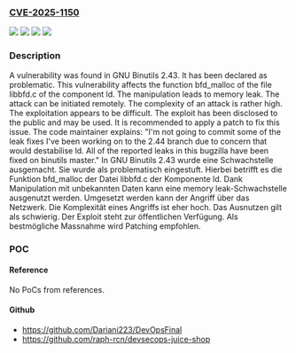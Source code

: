 ### [CVE-2025-1150](https://cve.mitre.org/cgi-bin/cvename.cgi?name=CVE-2025-1150)
![](https://img.shields.io/static/v1?label=Product&message=Binutils&color=blue)
![](https://img.shields.io/static/v1?label=Version&message=2.43%20&color=brightgreen)
![](https://img.shields.io/static/v1?label=Vulnerability&message=Denial%20of%20Service&color=brightgreen)
![](https://img.shields.io/static/v1?label=Vulnerability&message=Memory%20Leak&color=brightgreen)

### Description

A vulnerability was found in GNU Binutils 2.43. It has been declared as problematic. This vulnerability affects the function bfd_malloc of the file libbfd.c of the component ld. The manipulation leads to memory leak. The attack can be initiated remotely. The complexity of an attack is rather high. The exploitation appears to be difficult. The exploit has been disclosed to the public and may be used. It is recommended to apply a patch to fix this issue. The code maintainer explains: "I'm not going to commit some of the leak fixes I've been working on to the 2.44 branch due to concern that would destabilise ld. All of the reported leaks in this bugzilla have been fixed on binutils master."
In GNU Binutils 2.43 wurde eine Schwachstelle ausgemacht. Sie wurde als problematisch eingestuft. Hierbei betrifft es die Funktion bfd_malloc der Datei libbfd.c der Komponente ld. Dank Manipulation mit unbekannten Daten kann eine memory leak-Schwachstelle ausgenutzt werden. Umgesetzt werden kann der Angriff über das Netzwerk. Die Komplexität eines Angriffs ist eher hoch. Das Ausnutzen gilt als schwierig. Der Exploit steht zur öffentlichen Verfügung. Als bestmögliche Massnahme wird Patching empfohlen.

### POC

#### Reference
No PoCs from references.

#### Github
- https://github.com/Dariani223/DevOpsFinal
- https://github.com/raph-rcn/devsecops-juice-shop

